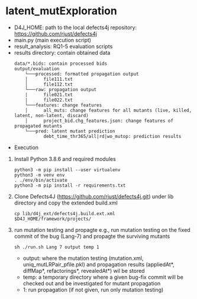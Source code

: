 # latent_mutExploration

- D4J_HOME: path to the local defects4j repository: https://github.com/rjust/defects4j
- main.py (main execution script)
- result_analysis: RQ1-5 evaluation scripts 
- results directory: contain obtained data 
    ```
    data/*.bids: contain processed bids
    output/evaluation
        └───processed: formatted propagation output 
        │      file111.txt
        │      file112.txt
        └───raw: propagation output 
        |      file021.txt
        |      file022.txt
        └───features: change features
        │      all_muts: change features for all mutants (live, killed, latent, non-latent, discard)
        │      project_bid.chg_features.json: change features of propagated mutants
        └───pred: latent mutant prediction 
               debt_time_thr365/all|rd|wo_mutop: prediction results

* Execution  

1. Install Python 3.8.6 and required modules 
    ```
    python3 -m pip install --user virtualenv
    python3 -m venv env
    . ./env/bin/activate
    python3 -m pip install -r requirements.txt
    ```

2. Clone Defects4J (https://github.com/rjust/defects4j.git) under lib directory and copy the extended build.xml 
    ```
    cp lib/d4j_ext/defects4j.build.ext.xml $D4J_HOME/framework/projects/ 
    ```

3. run mutation testing and propagte
    e.g., run mutation testing on the fixed commit of the bug (Lang-7) and propagte the surviving mutants 
    ```
    sh ./run.sh Lang 7 output temp 1 
    ```
    - output: where the mutation testing (mutation.xml, uniq_mutLRPair_pfile.pkl) 
        and propagation results (appliedAt*, diffMap*, refactorings*, revealedAt*) wil be stored
    - temp: a temporary directory where a given bug-fix commit will be checked out and be investigated for mutant propagation 
    - 1: run propagation (if not given, run only mutation testing) 
